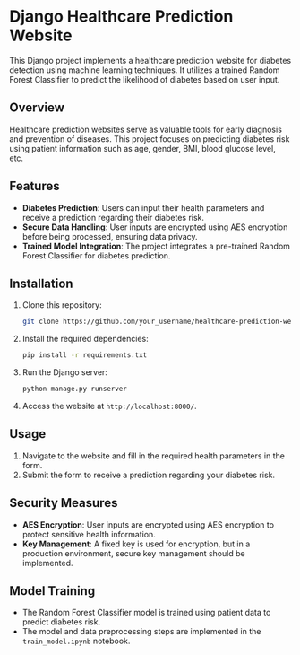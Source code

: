 # Django Healthcare Prediction Website

This Django project implements a healthcare prediction website for diabetes detection using machine learning techniques. It utilizes a trained Random Forest Classifier to predict the likelihood of diabetes based on user input.

## Overview

Healthcare prediction websites serve as valuable tools for early diagnosis and prevention of diseases. This project focuses on predicting diabetes risk using patient information such as age, gender, BMI, blood glucose level, etc.

## Features

- **Diabetes Prediction**: Users can input their health parameters and receive a prediction regarding their diabetes risk.
- **Secure Data Handling**: User inputs are encrypted using AES encryption before being processed, ensuring data privacy.
- **Trained Model Integration**: The project integrates a pre-trained Random Forest Classifier for diabetes prediction.

## Installation

1. Clone this repository:

   ```bash
   git clone https://github.com/your_username/healthcare-prediction-website.git
   ```

2. Install the required dependencies:

   ```bash
   pip install -r requirements.txt
   ```

3. Run the Django server:

   ```bash
   python manage.py runserver
   ```

4. Access the website at `http://localhost:8000/`.

## Usage

1. Navigate to the website and fill in the required health parameters in the form.
2. Submit the form to receive a prediction regarding your diabetes risk.

## Security Measures

- **AES Encryption**: User inputs are encrypted using AES encryption to protect sensitive health information.
- **Key Management**: A fixed key is used for encryption, but in a production environment, secure key management should be implemented.

## Model Training

- The Random Forest Classifier model is trained using patient data to predict diabetes risk.
- The model and data preprocessing steps are implemented in the `train_model.ipynb` notebook.
